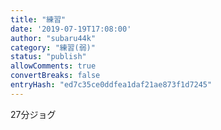```yaml
---
title: "練習"
date: '2019-07-19T17:08:00'
author: "subaru44k"
category: "練習(弱)"
status: "publish"
allowComments: true
convertBreaks: false
entryHash: "ed7c35ce0ddfea1daf21ae873f1d7245"
---
```

27分ジョグ
